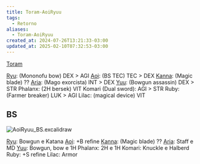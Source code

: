 ```yaml
---
title: Toram-AoiRyuu
tags:
  - Retorno
aliases:
  - Toram-AoiRyuu
created_at: 2024-07-26T13:21:33-03:00
updated_at: 2025-02-10T07:32:53-03:00
---
```


[Toram](../../../../entrada/2024/07/26/Toram.md)

[Ryu](../../../../2024/07/08/retorno/Toram_Ryu.md): (Mononofu bow) DEX > AGI
[Aoi](../../../../2024/07/08/retorno/Toram_Aoi.md): (BS TEC) TEC > DEX
[Kanna](../../../../2024/07/08/retorno/Toram_Kanna.md): (Magic blade) ??
[Aria](../../../../2024/07/08/retorno/Toram_Aria.md): (Mago exorcista) INT > DEX
[Yuu](../../../../2024/07/08/retorno/Toram_Yuu.md): (Bowgun assassin) DEX > STR
Phalanx: (2H bersek) VIT
Komari (Dual sword): AGI > STR
Ruby: (Farmer breaker) LUK > AGI
Lilac: (magical device) VIT 

## BS
![AoiRyuu_BS.excalidraw](../../../../excalidraw/AoiRyuu_BS.excalidraw)

[Ryu](../../../../2024/07/08/retorno/Toram_Ryu.md): Bowgun e Katana
[Aoi](../../../../2024/07/08/retorno/Toram_Aoi.md): +B refine
[Kanna](../../../../2024/07/08/retorno/Toram_Kanna.md): (Magic blade) ??
[Aria](../../../../2024/07/08/retorno/Toram_Aria.md): Staff e MD
[Yuu](../../../../2024/07/08/retorno/Toram_Yuu.md): Bowgun, bow e 1H
Phalanx: 2H e 1H
Komari: Knuckle e Halberd
Ruby: +S refine
Lilac: Armor